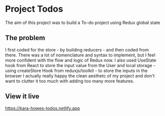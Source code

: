 # Project Todos

The aim of this project was to build a To-do project using Redux global state

## The problem

I first coded for the store - by building reducers - and then coded from there. There was a lot of nomenclature and syntax to implement, but I feel more confident with the flow and logic of Redux now. I also used UseState hook from React to store the input value from the User and local storage - using createStore Hook from reduxjs/toolkit - to store the inputs in the browser 
I actually really happy the clean aesthetc of my project and don't want to clutter it too much with adding too many more features. 

## View it live

https://kara-howes-todos.netlify.app
